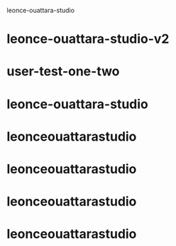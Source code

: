 leonce-ouattara-studio
# leonce-ouattara-studio-v2
# user-test-one-two
# leonce-ouattara-studio
# leonceouattarastudio
# leonceouattarastudio
# leonceouattarastudio
# leonceouattarastudio
